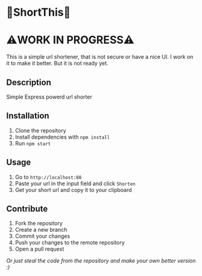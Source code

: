 # 🔗ShortThis🔗

# ⚠️WORK IN PROGRESS⚠️
This is a simple url shortener, that is not secure or have a nice UI.
I work on it to make it better. But it is not ready yet.

## Description
Simple Express powerd url shorter

## Installation
1. Clone the repository
2. Install dependencies with `npm install`
3. Run `npm start`

## Usage
1. Go to `http://localhost:80`
2. Paste your url in the input field and click `Shorten`
3. Get your short url and copy it to your clipboard

## Contribute
1. Fork the repository
2. Create a new branch
3. Commit your changes
4. Push your changes to the remote repository
5. Open a pull request

*Or just steal the code from the repository and make your own better version :)*